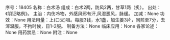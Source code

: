 序号：18405
名称：白术汤
组成：白术2两，防风2两，甘草1两（炙）。
出处：《阴证略例》。
主治：内伤冷物，外感风邪有汗,风湿恶风，脉缓。
加减：None
功效：None
用法用量：上(口父)咀。每服3钱，水1盏，加生姜3片，同煎至7分，去滓温服，不拘时候，日1-2服。
制备方法：None
临床应用：None
各家论述：None
用药禁忌：None
附注：None
